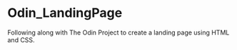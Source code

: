 # Odin_LandingPage

Following along with The Odin Project to create a landing page using HTML and CSS.